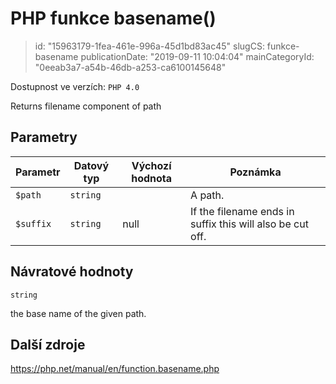 PHP funkce basename()
================================

> id: "15963179-1fea-461e-996a-45d1bd83ac45"
> slugCS: funkce-basename
> publicationDate: "2019-09-11 10:04:04"
> mainCategoryId: "0eeab3a7-a54b-46db-a253-ca6100145648"

Dostupnost ve verzích: `PHP 4.0`

Returns filename component of path


Parametry
--------------

| Parametr | Datový typ | Výchozí hodnota | Poznámka |
|-----|-----|-----|-----|
| `$path` | `string` |  | A path. |
| `$suffix` | `string` | null | If the filename ends in suffix this will also be cut off. |


Návratové hodnoty
----------------

`string`

the base name of the given path.

Další zdroje
------------

https://php.net/manual/en/function.basename.php
